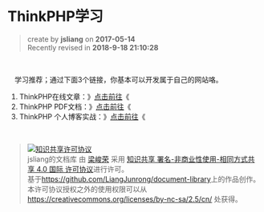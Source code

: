 # ThinkPHP学习
> create by **jsliang** on **2017-05-14**  
> Recently revised in **2018-9-18 21:10:28**

<br>

&emsp;学习推荐；通过下面3个链接，你基本可以开发属于自己的网站咯。
1. ThinkPHP在线文章：》[点击前往](https://www.kancloud.cn/manual/thinkphp/1678)《
2. ThinkPHP PDF文档：》[点击前往](./resourse/ThinkPHP3.2.3.pdf)《
3. ThinkPHP 个人博客实战：》[点击前往](https://chuanke.baidu.com/2260700-163798.html)《

<br>

> <a rel="license" href="http://creativecommons.org/licenses/by-nc-sa/4.0/"><img alt="知识共享许可协议" style="border-width:0" src="https://i.creativecommons.org/l/by-nc-sa/4.0/88x31.png" /></a><br /><span xmlns:dct="http://purl.org/dc/terms/" property="dct:title">jsliang的文档库</span> 由 <a xmlns:cc="http://creativecommons.org/ns#" href="https://github.com/LiangJunrong/document-library" property="cc:attributionName" rel="cc:attributionURL">梁峻荣</a> 采用 <a rel="license" href="http://creativecommons.org/licenses/by-nc-sa/4.0/">知识共享 署名-非商业性使用-相同方式共享 4.0 国际 许可协议</a>进行许可。<br />基于<a xmlns:dct="http://purl.org/dc/terms/" href="https://github.com/LiangJunrong/document-library" rel="dct:source">https://github.com/LiangJunrong/document-library</a>上的作品创作。<br />本许可协议授权之外的使用权限可以从 <a xmlns:cc="http://creativecommons.org/ns#" href="https://creativecommons.org/licenses/by-nc-sa/2.5/cn/" rel="cc:morePermissions">https://creativecommons.org/licenses/by-nc-sa/2.5/cn/</a> 处获得。